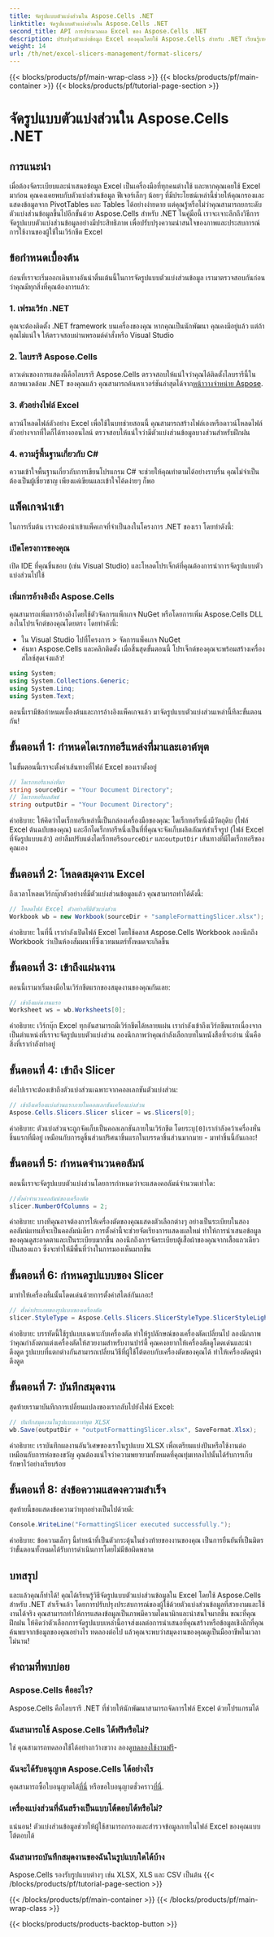 ```yaml
---
title: จัดรูปแบบตัวแบ่งส่วนใน Aspose.Cells .NET
linktitle: จัดรูปแบบตัวแบ่งส่วนใน Aspose.Cells .NET
second_title: API การประมวลผล Excel ของ Aspose.Cells .NET
description: ปรับปรุงตัวแบ่งข้อมูล Excel ของคุณโดยใช้ Aspose.Cells สำหรับ .NET เรียนรู้เทคนิคการจัดรูปแบบเพื่อการแสดงข้อมูลที่ดีขึ้นในคู่มือที่ครอบคลุมนี้
weight: 14
url: /th/net/excel-slicers-management/format-slicers/
---
```


{{< blocks/products/pf/main-wrap-class >}}
{{< blocks/products/pf/main-container >}}
{{< blocks/products/pf/tutorial-page-section >}}

# จัดรูปแบบตัวแบ่งส่วนใน Aspose.Cells .NET

## การแนะนำ
เมื่อต้องจัดระเบียบและนำเสนอข้อมูล Excel เป็นเครื่องมือที่ทุกคนต่างใช้ และหากคุณเคยใช้ Excel มาก่อน คุณคงเคยพบกับตัวแบ่งส่วนข้อมูล ฟีเจอร์เล็กๆ น้อยๆ ที่มีประโยชน์เหล่านี้ช่วยให้คุณกรองและแสดงข้อมูลจาก PivotTables และ Tables ได้อย่างง่ายดาย แต่คุณรู้หรือไม่ว่าคุณสามารถยกระดับตัวแบ่งส่วนข้อมูลขึ้นไปอีกขั้นด้วย Aspose.Cells สำหรับ .NET ในคู่มือนี้ เราจะเจาะลึกถึงวิธีการจัดรูปแบบตัวแบ่งส่วนข้อมูลอย่างมีประสิทธิภาพ เพื่อปรับปรุงความน่าสนใจของภาพและประสบการณ์การใช้งานของผู้ใช้ในเวิร์กชีต Excel
## ข้อกำหนดเบื้องต้น
ก่อนที่เราจะเริ่มออกเดินทางอันน่าตื่นเต้นนี้ในการจัดรูปแบบตัวแบ่งส่วนข้อมูล เรามาตรวจสอบกันก่อนว่าคุณมีทุกสิ่งที่คุณต้องการแล้ว:
### 1. เฟรมเวิร์ก .NET
คุณจะต้องติดตั้ง .NET framework บนเครื่องของคุณ หากคุณเป็นนักพัฒนา คุณคงมีอยู่แล้ว แต่ถ้าคุณไม่แน่ใจ ให้ตรวจสอบผ่านพรอมต์คำสั่งหรือ Visual Studio
### 2. ไลบรารี Aspose.Cells
 ดาวเด่นของการแสดงนี้คือไลบรารี Aspose.Cells ตรวจสอบให้แน่ใจว่าคุณได้ติดตั้งไลบรารีนี้ในสภาพแวดล้อม .NET ของคุณแล้ว คุณสามารถค้นหาเวอร์ชันล่าสุดได้จาก[หน้าวางจำหน่าย Aspose](https://releases.aspose.com/cells/net/).
### 3. ตัวอย่างไฟล์ Excel
ดาวน์โหลดไฟล์ตัวอย่าง Excel เพื่อใช้ในบทช่วยสอนนี้ คุณสามารถสร้างไฟล์เองหรือดาวน์โหลดไฟล์ตัวอย่างจากที่ใดก็ได้ทางออนไลน์ ตรวจสอบให้แน่ใจว่ามีตัวแบ่งส่วนข้อมูลบางส่วนสำหรับฝึกฝน
### 4. ความรู้พื้นฐานเกี่ยวกับ C#
ความเข้าใจพื้นฐานเกี่ยวกับการเขียนโปรแกรม C# จะช่วยให้คุณทำตามได้อย่างราบรื่น คุณไม่จำเป็นต้องเป็นผู้เชี่ยวชาญ เพียงแค่เขียนและเข้าใจโค้ดง่ายๆ ก็พอ
## แพ็คเกจนำเข้า
ในการเริ่มต้น เราจะต้องนำเข้าแพ็คเกจที่จำเป็นลงในโครงการ .NET ของเรา โดยทำดังนี้:
### เปิดโครงการของคุณ
เปิด IDE ที่คุณชื่นชอบ (เช่น Visual Studio) และโหลดโปรเจ็กต์ที่คุณต้องการนำการจัดรูปแบบตัวแบ่งส่วนไปใช้
### เพิ่มการอ้างอิงถึง Aspose.Cells
คุณสามารถเพิ่มการอ้างอิงโดยใช้ตัวจัดการแพ็กเกจ NuGet หรือโดยการเพิ่ม Aspose.Cells DLL ลงในโปรเจ็กต์ของคุณโดยตรง โดยทำดังนี้:
- ใน Visual Studio ไปที่โครงการ > จัดการแพ็คเกจ NuGet
- ค้นหา Aspose.Cells และคลิกติดตั้ง
เมื่อสิ้นสุดขั้นตอนนี้ โปรเจ็กต์ของคุณจะพร้อมสร้างเครื่องสไลซ์สุดเจ๋งแล้ว!
```csharp
using System;
using System.Collections.Generic;
using System.Linq;
using System.Text;
```
ตอนนี้เรามีข้อกำหนดเบื้องต้นและการอ้างอิงแพ็คเกจแล้ว มาจัดรูปแบบตัวแบ่งส่วนเหล่านี้ทีละขั้นตอนกัน!
## ขั้นตอนที่ 1: กำหนดไดเรกทอรีแหล่งที่มาและเอาต์พุต
ในขั้นตอนนี้เราจะตั้งค่าเส้นทางที่ไฟล์ Excel ของเราตั้งอยู่
```csharp
// ไดเรกทอรีแหล่งที่มา
string sourceDir = "Your Document Directory";
// ไดเรกทอรีผลลัพธ์
string outputDir = "Your Document Directory";
```
 คำอธิบาย: ให้คิดว่าไดเร็กทอรีเหล่านี้เป็นกล่องเครื่องมือของคุณ: ไดเร็กทอรีหนึ่งมีวัตถุดิบ (ไฟล์ Excel ต้นฉบับของคุณ) และอีกไดเร็กทอรีหนึ่งเป็นที่ที่คุณจะจัดเก็บผลิตภัณฑ์สำเร็จรูป (ไฟล์ Excel ที่จัดรูปแบบแล้ว) อย่าลืมปรับแต่งไดเร็กทอรี`sourceDir` และ`outputDir` เส้นทางที่มีไดเร็กทอรีของคุณเอง
## ขั้นตอนที่ 2: โหลดสมุดงาน Excel
ถึงเวลาโหลดเวิร์กบุ๊กตัวอย่างที่มีตัวแบ่งส่วนข้อมูลแล้ว คุณสามารถทำได้ดังนี้:
```csharp
// โหลดไฟล์ Excel ตัวอย่างที่มีตัวแบ่งส่วน
Workbook wb = new Workbook(sourceDir + "sampleFormattingSlicer.xlsx");
```
คำอธิบาย: ในที่นี้ เรากำลังเปิดไฟล์ Excel โดยใช้คลาส Aspose.Cells Workbook ลองนึกถึง Workbook ว่าเป็นห้องสัมมนาที่ซึ่งเวทมนตร์ทั้งหมดจะเกิดขึ้น 
## ขั้นตอนที่ 3: เข้าถึงแผ่นงาน
ตอนนี้เรามาเริ่มลงมือในเวิร์กชีตแรกของสมุดงานของคุณกันเลย:
```csharp
// เข้าถึงแผ่นงานแรก
Worksheet ws = wb.Worksheets[0];
```
คำอธิบาย: เวิร์กบุ๊ก Excel ทุกอันสามารถมีเวิร์กชีตได้หลายแผ่น เรากำลังเข้าถึงเวิร์กชีตแรกเนื่องจากเป็นตำแหน่งที่เราจะจัดรูปแบบตัวแบ่งส่วน ลองนึกภาพว่าคุณกำลังเลือกบทในหนังสือที่จะอ่าน นั่นคือสิ่งที่เรากำลังทำอยู่
## ขั้นตอนที่ 4: เข้าถึง Slicer
ต่อไปเราจะต้องเข้าถึงตัวแบ่งส่วนเฉพาะจากคอลเลกชันตัวแบ่งส่วน:
```csharp
// เข้าถึงเครื่องแบ่งส่วนแรกภายในคอลเลกชันเครื่องแบ่งส่วน
Aspose.Cells.Slicers.Slicer slicer = ws.Slicers[0];
```
 คำอธิบาย: ตัวแบ่งส่วนจะถูกจัดเก็บเป็นคอลเลกชันภายในเวิร์กชีต โดยระบุ`[0]`เรากำลังคว้าเครื่องหั่นชิ้นแรกที่มีอยู่ เหมือนกับการดูชิ้นส่วนปริศนาชิ้นแรกในบรรดาชิ้นส่วนมากมาย - มาทำชิ้นนี้กันเถอะ!
## ขั้นตอนที่ 5: กำหนดจำนวนคอลัมน์
ตอนนี้เราจะจัดรูปแบบตัวแบ่งส่วนโดยการกำหนดว่าจะแสดงคอลัมน์จำนวนเท่าใด:
```csharp
//ตั้งค่าจำนวนคอลัมน์ของเครื่องตัด
slicer.NumberOfColumns = 2;
```
คำอธิบาย: บางทีคุณอาจต้องการให้เครื่องตัดของคุณแสดงตัวเลือกต่างๆ อย่างเป็นระเบียบในสองคอลัมน์แทนที่จะเป็นคอลัมน์เดียว การตั้งค่านี้จะช่วยจัดเรียงการแสดงผลใหม่ ทำให้การนำเสนอข้อมูลของคุณดูสะอาดตาและเป็นระเบียบมากขึ้น ลองนึกถึงการจัดระเบียบตู้เสื้อผ้าของคุณจากเสื้อแถวเดียวเป็นสองแถว ซึ่งจะทำให้มีพื้นที่ว่างในการมองเห็นมากขึ้น
## ขั้นตอนที่ 6: กำหนดรูปแบบของ Slicer
มาทำให้เครื่องหั่นนั้นโดดเด่นด้วยการตั้งค่าสไตล์กันเถอะ!
```csharp
// ตั้งค่าประเภทของรูปแบบของเครื่องตัด
slicer.StyleType = Aspose.Cells.Slicers.SlicerStyleType.SlicerStyleLight6;
```
คำอธิบาย: บรรทัดนี้ใช้รูปแบบเฉพาะกับเครื่องตัด ทำให้รูปลักษณ์ของเครื่องตัดเปลี่ยนไป ลองนึกภาพว่าคุณกำลังตกแต่งเครื่องตัดให้สวยงามสำหรับงานปาร์ตี้ คุณคงอยากให้เครื่องตัดดูโดดเด่นและน่าดึงดูด รูปแบบที่แตกต่างกันสามารถเปลี่ยนวิธีที่ผู้ใช้โต้ตอบกับเครื่องตัดของคุณได้ ทำให้เครื่องตัดดูน่าดึงดูด
## ขั้นตอนที่ 7: บันทึกสมุดงาน
สุดท้ายเรามาบันทึกการเปลี่ยนแปลงของเรากลับไปยังไฟล์ Excel:
```csharp
// บันทึกสมุดงานในรูปแบบเอาท์พุต XLSX
wb.Save(outputDir + "outputFormattingSlicer.xlsx", SaveFormat.Xlsx);
```
คำอธิบาย: เราบันทึกผลงานอันวิเศษของเราในรูปแบบ XLSX เพื่อเตรียมแบ่งปันหรือใช้งานต่อ เหมือนกับการห่อของขวัญ คุณต้องแน่ใจว่าความพยายามทั้งหมดที่คุณทุ่มเทลงไปนั้นได้รับการเก็บรักษาไว้อย่างเรียบร้อย
## ขั้นตอนที่ 8: ส่งข้อความแสดงความสำเร็จ
สุดท้ายนี้ขอแสดงข้อความว่าทุกอย่างเป็นไปด้วยดี:
```csharp
Console.WriteLine("FormattingSlicer executed successfully.");
```
คำอธิบาย: ข้อความเล็กๆ นี้ทำหน้าที่เป็นตัวกระตุ้นในช่วงท้ายของงานของคุณ เป็นการยืนยันที่เป็นมิตรว่าขั้นตอนทั้งหมดได้รับการดำเนินการโดยไม่มีข้อผิดพลาด
## บทสรุป
และแล้วคุณก็ทำได้! คุณได้เรียนรู้วิธีจัดรูปแบบตัวแบ่งส่วนข้อมูลใน Excel โดยใช้ Aspose.Cells สำหรับ .NET สำเร็จแล้ว โดยการปรับปรุงประสบการณ์ของผู้ใช้ด้วยตัวแบ่งส่วนข้อมูลที่สวยงามและใช้งานได้จริง คุณสามารถทำให้การแสดงข้อมูลเป็นภาพมีความไดนามิกและน่าสนใจมากขึ้น 
ขณะที่คุณฝึกฝน ให้คิดว่าตัวเลือกการจัดรูปแบบเหล่านี้อาจส่งผลต่อการนำเสนอที่คุณสร้างหรือข้อมูลเชิงลึกที่คุณค้นพบจากข้อมูลของคุณอย่างไร ทดลองต่อไป แล้วคุณจะพบว่าสมุดงานของคุณดูเป็นมืออาชีพในเวลาไม่นาน!
## คำถามที่พบบ่อย
### Aspose.Cells คืออะไร?  
Aspose.Cells คือไลบรารี .NET ที่ช่วยให้นักพัฒนาสามารถจัดการไฟล์ Excel ด้วยโปรแกรมได้
### ฉันสามารถใช้ Aspose.Cells ได้ฟรีหรือไม่?  
 ใช่ คุณสามารถทดลองใช้ได้อย่างกว้างขวาง ลองดู[ทดลองใช้งานฟรี](https://releases.aspose.com/)-
### ฉันจะได้รับอนุญาต Aspose.Cells ได้อย่างไร  
 คุณสามารถซื้อใบอนุญาตได้[ที่นี่](https://purchase.aspose.com/buy) หรือขอใบอนุญาตชั่วคราว[ที่นี่](https://purchase.aspose.com/temporary-license/).
### เครื่องแบ่งส่วนที่ฉันสร้างเป็นแบบโต้ตอบได้หรือไม่?  
แน่นอน! ตัวแบ่งส่วนข้อมูลช่วยให้ผู้ใช้สามารถกรองและสำรวจข้อมูลภายในไฟล์ Excel ของคุณแบบโต้ตอบได้
### ฉันสามารถบันทึกสมุดงานของฉันในรูปแบบใดได้บ้าง  
Aspose.Cells รองรับรูปแบบต่างๆ เช่น XLSX, XLS และ CSV เป็นต้น
{{< /blocks/products/pf/tutorial-page-section >}}

{{< /blocks/products/pf/main-container >}}
{{< /blocks/products/pf/main-wrap-class >}}

{{< blocks/products/products-backtop-button >}}
